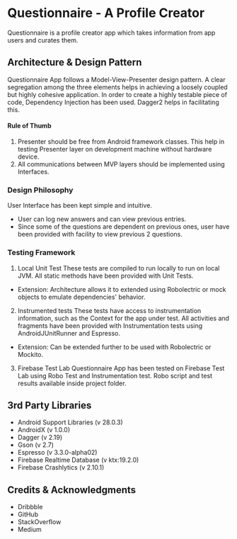 # Questionnaire - A Profile Creator

Questionnaire is a profile creator app which takes information from app users and curates them.


## Architecture & Design Pattern

Questionnaire App follows a Model-View-Presenter design pattern. A clear segregation among the three elements helps in achieving a loosely coupled but highly cohesive application.
In order to create a highly testable piece of code, Dependency Injection has been used. Dagger2 helps in facilitating this.

#### Rule of Thumb

1. Presenter should be free from Android framework classes. This help in testing Presenter layer on development machine without hardware device.
2. All communications between MVP layers should be implemented using Interfaces.


### Design Philosophy
User Interface has been kept simple and intuitive. 

* User can log new answers and can view previous entries.
* Since some of the questions are dependent on previous ones, user have been provided with facility to view previous 2 questions.

### Testing Framework
1. Local Unit Test
These tests are compiled to run locally to run on local JVM. All static methods have been provided with Unit Tests.
* Extension: Architecture allows it to extended using Robolectric or mock objects to emulate dependencies' behavior.

2. Instrumented tests
These tests have access to instrumentation information, such as the Context for the app under test. All activities and fragments have been provided with Instrumentation tests using AndroidJUnitRunner and Espresso.
* Extension: Can be extended further to be used with Robolectric or Mockito.

3. Firebase Test Lab
Questionnaire App has been tested on Firebase Test Lab using Robo Test and Instrumentation test. Robo script and test results available inside project folder.


## 3rd Party Libraries

* Android Support Libraries (v 28.0.3)
* AndroidX (v 1.0.0)
* Dagger (v 2.19)
* Gson (v 2.7)
* Espresso (v 3.3.0-alpha02)
* Firebase Realtime Database (v ktx:19.2.0)
* Firebase Crashlytics (v 2.10.1)


## Credits & Acknowledgments

* Dribbble
* GitHub
* StackOverflow
* Medium
